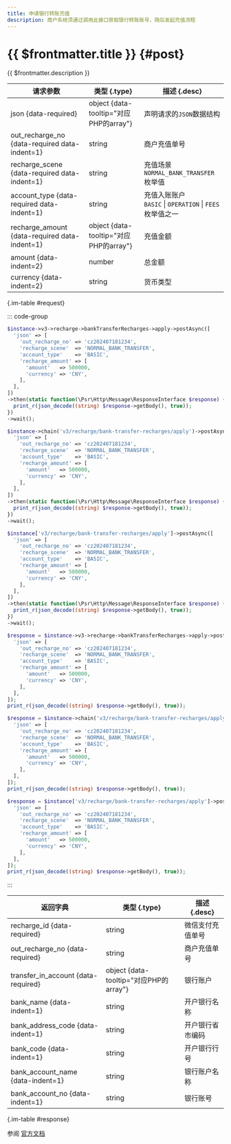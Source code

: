```yaml
---
title: 申请银行转账充值
description: 商户系统须通过调用此接口获取银行转账账号，随后发起充值流程
---
```


# {{ $frontmatter.title }} {#post}

{{ $frontmatter.description }}

| 请求参数 | 类型 {.type} | 描述 {.desc}
| --- | --- | ---
| json {data-required} | object {data-tooltip="对应PHP的array"} | 声明请求的`JSON`数据结构
| out_recharge_no {data-required data-indent=1} | string | 商户充值单号
| recharge_scene {data-required data-indent=1} | string | 充值场景<br/>`NORMAL_BANK_TRANSFER` 枚举值
| account_type {data-required data-indent=1} | string | 充值入账账户<br/>`BASIC` \| `OPERATION` \| `FEES` 枚举值之一
| recharge_amount {data-required data-indent=1} | object {data-tooltip="对应PHP的array"} | 充值金额
| amount {data-indent=2} | number | 总金额
| currency {data-indent=2} | string | 货币类型

{.im-table #request}

::: code-group

```php [异步纯链式]
$instance->v3->recharge->bankTransferRecharges->apply->postAsync([
  'json' => [
    'out_recharge_no' => 'cz202407181234',
    'recharge_scene'  => 'NORMAL_BANK_TRANSFER',
    'account_type'    => 'BASIC',
    'recharge_amount' => [
      'amount'   => 500000,
      'currency' => 'CNY',
    ],
  ],
])
->then(static function(\Psr\Http\Message\ResponseInterface $response) {
  print_r(json_decode((string) $response->getBody(), true));
})
->wait();
```

```php [异步声明式]
$instance->chain('v3/recharge/bank-transfer-recharges/apply')->postAsync([
  'json' => [
    'out_recharge_no' => 'cz202407181234',
    'recharge_scene'  => 'NORMAL_BANK_TRANSFER',
    'account_type'    => 'BASIC',
    'recharge_amount' => [
      'amount'   => 500000,
      'currency' => 'CNY',
    ],
  ],
])
->then(static function(\Psr\Http\Message\ResponseInterface $response) {
  print_r(json_decode((string) $response->getBody(), true));
})
->wait();
```

```php [异步属性式]
$instance['v3/recharge/bank-transfer-recharges/apply']->postAsync([
  'json' => [
    'out_recharge_no' => 'cz202407181234',
    'recharge_scene'  => 'NORMAL_BANK_TRANSFER',
    'account_type'    => 'BASIC',
    'recharge_amount' => [
      'amount'   => 500000,
      'currency' => 'CNY',
    ],
  ],
])
->then(static function(\Psr\Http\Message\ResponseInterface $response) {
  print_r(json_decode((string) $response->getBody(), true));
})
->wait();
```

```php [同步纯链式]
$response = $instance->v3->recharge->bankTransferRecharges->apply->post([
  'json' => [
    'out_recharge_no' => 'cz202407181234',
    'recharge_scene'  => 'NORMAL_BANK_TRANSFER',
    'account_type'    => 'BASIC',
    'recharge_amount' => [
      'amount'   => 500000,
      'currency' => 'CNY',
    ],
  ],
]);
print_r(json_decode((string) $response->getBody(), true));
```

```php [同步声明式]
$response = $instance->chain('v3/recharge/bank-transfer-recharges/apply')->post([
  'json' => [
    'out_recharge_no' => 'cz202407181234',
    'recharge_scene'  => 'NORMAL_BANK_TRANSFER',
    'account_type'    => 'BASIC',
    'recharge_amount' => [
      'amount'   => 500000,
      'currency' => 'CNY',
    ],
  ],
]);
print_r(json_decode((string) $response->getBody(), true));
```

```php [同步属性式]
$response = $instance['v3/recharge/bank-transfer-recharges/apply']->post([
  'json' => [
    'out_recharge_no' => 'cz202407181234',
    'recharge_scene'  => 'NORMAL_BANK_TRANSFER',
    'account_type'    => 'BASIC',
    'recharge_amount' => [
      'amount'   => 500000,
      'currency' => 'CNY',
    ],
  ],
]);
print_r(json_decode((string) $response->getBody(), true));
```

:::

| 返回字典 | 类型 {.type} | 描述 {.desc}
| --- | --- | ---
| recharge_id {data-required} | string | 微信支付充值单号
| out_recharge_no {data-required} | string | 商户充值单号
| transfer_in_account {data-required} | object {data-tooltip="对应PHP的array"} | 银行账户
| bank_name {data-indent=1} | string | 开户银行名称
| bank_address_code {data-indent=1} | string | 开户银行省市编码
| bank_code {data-indent=1} | string | 开户银行行号
| bank_account_name {data-indent=1} | string | 银行账户名称
| bank_account_no {data-indent=1} | string | 银行账号

{.im-table #response}

参阅 [官方文档](https://pay.weixin.qq.com/doc/v3/merchant/4012585425)

